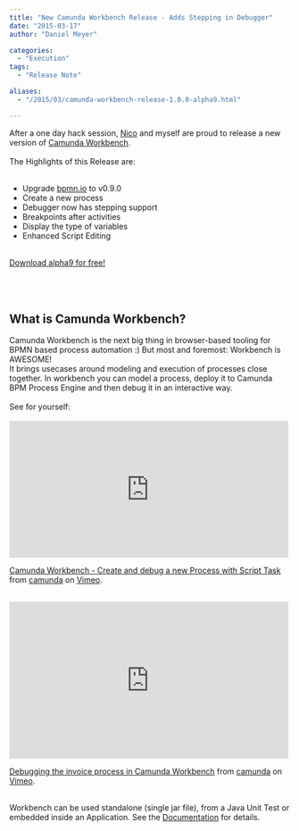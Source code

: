 ```yaml
---
title: "New Camunda Workbench Release - Adds Stepping in Debugger"
date: "2015-03-17"
author: "Daniel Meyer"

categories:
  - "Execution"
tags: 
  - "Release Note"

aliases:
  - "/2015/03/camunda-workbench-release-1.0.0-alpha9.html"

---
```


<div>
After a one day hack session, <a href="https://github.com/nikku">Nico</a> and myself are proud to release a new version of <a href="https://github.com/camunda/camunda-bpm-workbench">Camunda Workbench</a>.<br />
<br />
The Highlights of this Release are:<br />
<br />
<ul><li>Upgrade <a href="http://bpmn.io/">bpmn.io</a> to v0.9.0</li>
<li>Create a new process</li>
<li>Debugger now has stepping support</li>
<li>Breakpoints after activities</li>
<li>Display the type of variables</li>
<li>Enhanced Script Editing</li>
</ul><br />
<a href="https://github.com/camunda/camunda-bpm-workbench/releases/tag/1.0.0-alpha9">Download alpha9 for free!</a><br />
<br />
<a name='more'></a><br />
<br />
<h2>What is Camunda Workbench?</h2>Camunda Workbench is the next big thing in browser-based tooling for BPMN based process automation :) But most and foremost: Workbench is AWESOME!<br />
It brings usecases around modeling and execution of processes close together. In workbench you can model a process, deploy it to Camunda BPM Process Engine and then debug it in an interactive way.<br />
<br />
See for yourself:<br />
<br />
<iframe src="https://player.vimeo.com/video/122449242" width="500" height="245" frameborder="0" webkitallowfullscreen mozallowfullscreen allowfullscreen></iframe> <p><a href="https://vimeo.com/122449242">Camunda Workbench - Create and debug a new Process with Script Task</a> from <a href="https://vimeo.com/user22820658">camunda</a> on <a href="https://vimeo.com">Vimeo</a>.</p><br />
<iframe src="https://player.vimeo.com/video/122464623" width="500" height="281" frameborder="0" webkitallowfullscreen mozallowfullscreen allowfullscreen></iframe> <p><a href="https://vimeo.com/122464623">Debugging the invoice process in Camunda Workbench</a> from <a href="https://vimeo.com/user22820658">camunda</a> on <a href="https://vimeo.com">Vimeo</a>.</p><br />
Workbench can be used standalone (single jar file), from a Java Unit Test or embedded inside an Application. See the <a href="https://github.com/camunda/camunda-bpm-workbench/wiki">Documentation</a> for details. 
</div>